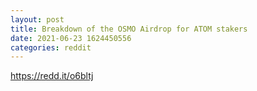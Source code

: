 ```yaml
--- 
layout: post 
title: Breakdown of the OSMO Airdrop for ATOM stakers 
date: 2021-06-23 1624450556 
categories: reddit 
--- 
```

https://redd.it/o6bltj